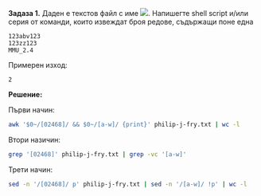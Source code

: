 **Задаза 1.** Даден е текстов файл с име <img src="https://latex.codecogs.com/svg.latex?\Large&space;philip-j-fry.txt">. Напишегте shell script и/или серия от команди, които извеждат броя редове, съдържащи поне една
```
123abv123
123zz123
MMU_2.4
```

Примерен изход:

```
2
```

**Решение:** 

Първи начин:

```sh
awk '$0~/[02468]/ && $0~/[a-w]/ {print}' philip-j-fry.txt | wc -l
```

Втори назичин:

```sh
grep '[02468]' philip-j-fry.txt | grep -vc '[a-w]'
```

Трети начин:

```sh
sed -n '/[02468]/ p' philip-j-fry.txt | sed -n '/[a-w]/ !p' | wc -l
```

